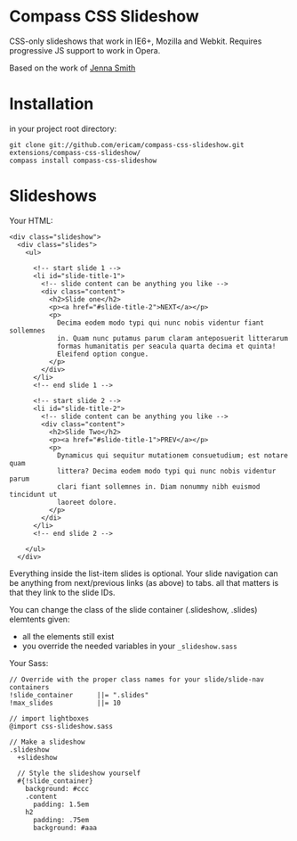 Compass CSS Slideshow
=====================

CSS-only slideshows that work in IE6+, Mozilla and Webkit. 
Requires progressive JS support to work in Opera.

Based on the work of [Jenna Smith](http://growldesign.co.uk/)


Installation
============

in your project root directory:

    git clone git://github.com/ericam/compass-css-slideshow.git extensions/compass-css-slideshow/
    compass install compass-css-slideshow


Slideshows
==========

Your HTML:
    
    <div class="slideshow">
      <div class="slides">
        <ul>
        
          <!-- start slide 1 -->
          <li id="slide-title-1">
            <!-- slide content can be anything you like -->
            <div class="content">
              <h2>Slide one</h2>
              <p><a href="#slide-title-2">NEXT</a></p>
              <p>
                Decima eodem modo typi qui nunc nobis videntur fiant sollemnes 
                in. Quam nunc putamus parum claram anteposuerit litterarum 
                formas humanitatis per seacula quarta decima et quinta! 
                Eleifend option congue.
              </p>
            </div>
          </li>
          <!-- end slide 1 -->
          
          <!-- start slide 2 -->
          <li id="slide-title-2">  
            <!-- slide content can be anything you like -->
            <div class="content">        
              <h2>Slide Two</h2>
              <p><a href="#slide-title-1">PREV</a></p>
              <p>
                Dynamicus qui sequitur mutationem consuetudium; est notare quam 
                littera? Decima eodem modo typi qui nunc nobis videntur parum 
                clari fiant sollemnes in. Diam nonummy nibh euismod tincidunt ut 
                laoreet dolore.
              </p>
            </di>
          </li>
          <!-- end slide 2 -->
          
        </ul>
      </div>

Everything inside the list-item slides is optional. Your slide navigation can
be anything from next/previous links (as above) to tabs. all that matters is 
that they link to the slide IDs.

You can change the class of the slide container (.slideshow, .slides) elemtents given:

* all the elements still exist 
* you override the needed variables in your `_slideshow.sass`

Your Sass:
    
    // Override with the proper class names for your slide/slide-nav containers
    !slide_container      ||= ".slides"
    !max_slides           ||= 10

    // import lightboxes
    @import css-slideshow.sass

    // Make a slideshow
    .slideshow
      +slideshow
      
      // Style the slideshow yourself
      #{!slide_container}
        background: #ccc
        .content
          padding: 1.5em
        h2
          padding: .75em
          background: #aaa